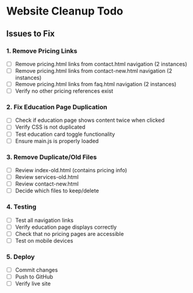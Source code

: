 # Website Cleanup Todo

## Issues to Fix

### 1. Remove Pricing Links
- [ ] Remove pricing.html links from contact.html navigation (2 instances)
- [ ] Remove pricing.html links from contact-new.html navigation (2 instances)
- [ ] Remove pricing.html links from faq.html navigation (2 instances)
- [ ] Verify no other pricing references exist

### 2. Fix Education Page Duplication
- [ ] Check if education page shows content twice when clicked
- [ ] Verify CSS is not duplicated
- [ ] Test education card toggle functionality
- [ ] Ensure main.js is properly loaded

### 3. Remove Duplicate/Old Files
- [ ] Review index-old.html (contains pricing info)
- [ ] Review services-old.html
- [ ] Review contact-new.html
- [ ] Decide which files to keep/delete

### 4. Testing
- [ ] Test all navigation links
- [ ] Verify education page displays correctly
- [ ] Check that no pricing pages are accessible
- [ ] Test on mobile devices

### 5. Deploy
- [ ] Commit changes
- [ ] Push to GitHub
- [ ] Verify live site